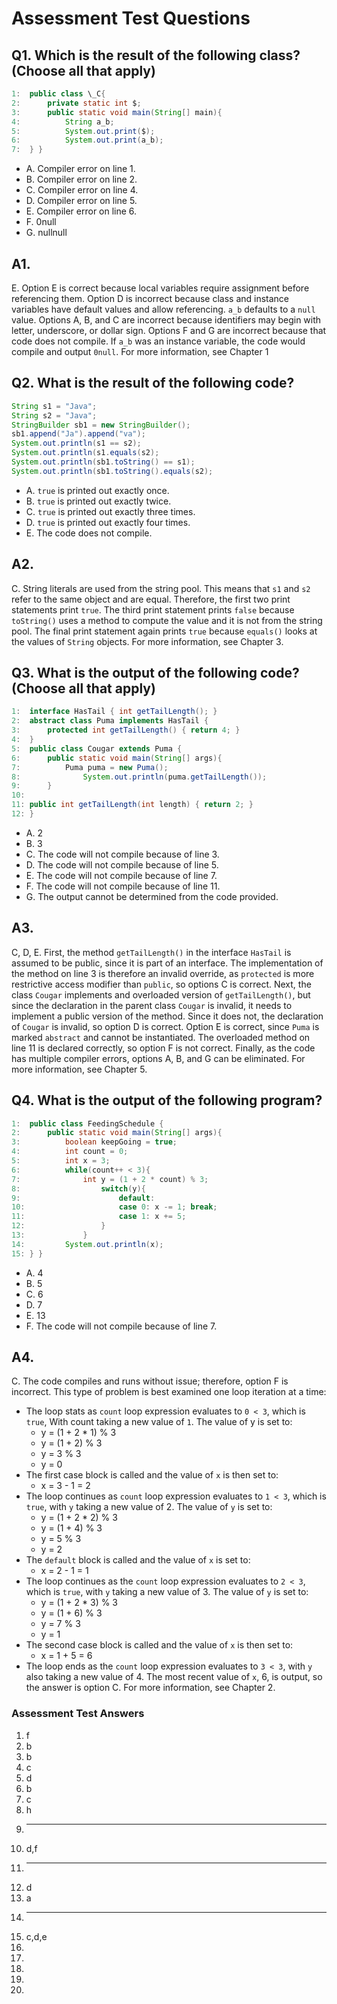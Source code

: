 # Assessment Test Questions
## Q1. Which is the result of the following class? (Choose all that apply)

```java
1:	public class \_C{
2: 		private static int $;
3:		public static void main(String[] main){
4:			String a_b;
5:			System.out.print($);
6:			System.out.print(a_b);
7:	} }
```

- A. Compiler error on line 1.
- B. Compiler error on line 2.
- C. Compiler error on line 4.
- D. Compiler error on line 5.
- E. Compiler error on line 6.
- F. 0null
- G. nullnull

## A1. 
E. Option E is correct because local variables require assignment before referencing them. Option D is incorrect because class and instance variables have default values and allow referencing. `a_b` defaults to a `null` value. Options A, B, and C are incorrect because identifiers may begin with letter, underscore, or dollar sign. Options F and G are incorrect because that code does not compile. If `a_b` was an instance variable, the code would compile and output `0null`. For more information, see Chapter 1

## Q2. What is the result of the following code?
```java
String s1 = "Java";
String s2 = "Java";
StringBuilder sb1 = new StringBuilder();
sb1.append("Ja").append("va");
System.out.println(s1 == s2);
System.out.println(s1.equals(s2);
System.out.println(sb1.toString() == s1);
System.out.println(sb1.toString().equals(s2);
```
- A. ```true``` is printed out exactly once.
- B. `true` is printed out exactly twice.
- C. `true` is printed out exactly three times.
- D. `true` is printed out exactly four times.
- E. The code does not compile.

## A2. 
C. String literals are used from the string pool. This means that `s1` and `s2` refer to the same object and are equal. Therefore, the first two print statements print `true`. The third print statement prints `false` because `toString()` uses a method to compute the value and it is not from the string pool. The final print statement again prints `true` because `equals()` looks at the values of `String` objects. For more information, see Chapter 3.

## Q3. What is the output of the following code? (Choose all that apply)
```java
1:	interface HasTail { int getTailLength(); }
2:	abstract class Puma implements HasTail {
3:		protected int getTailLength() { return 4; }
4:	}
5:	public class Cougar extends Puma {
6:		public static void main(String[] args){
7:			Puma puma = new Puma();
8:				System.out.println(puma.getTailLength());
9:		}
10:		
11:	public int getTailLength(int length) { return 2; }
12:	}
```
- A. 2
- B. 3
- C. The code will not compile because of line 3.
- D. The code will not compile because of line 5.
- E. The code will not compile because of line 7.
- F. The code will not compile because of line 11.
- G. The output cannot be determined from the code provided.

## A3.
C, D, E. First, the method `getTailLength()` in the interface `HasTail` is assumed to be public, since it is part of an interface. The implementation of the method on line 3 is therefore an invalid override, as `protected` is more restrictive access modifier than `public`, so options C is correct. Next, the class `Cougar` implements and overloaded version of `getTailLength()`, but since the declaration in the parent class `Cougar` is invalid, it needs to implement a public version of the method. Since it does not, the declaration of `Cougar` is invalid, so option D is correct. Option E is correct, since `Puma` is marked `abstract` and cannot be instantiated. The overloaded method on line 11 is declared correctly, so option F is not correct. Finally, as the code has multiple compiler errors, options A, B, and G can be eliminated. For more information, see Chapter 5.

## Q4. What is the output of the following program?
```java
1:	public class FeedingSchedule {
2:		public static void main(String[] args){
3:			boolean keepGoing = true;
4:			int count = 0;
5:			int x = 3;
6:			while(count++ < 3){
7:				int y = (1 + 2 * count) % 3;
8:					switch(y){
9:						default:
10:						case 0: x -= 1; break;
11:						case 1: x += 5;
12:					}	
13:				}
14:			System.out.println(x);	
15:	} }
```
- A. 4
- B. 5
- C. 6
- D. 7
- E. 13
- F. The code will not compile because of line 7.

## A4.
C. The code compiles and runs without issue; therefore, option F is incorrect. This type of problem is best examined one loop iteration at a time:
- The loop stats as `count` loop expression evaluates to `0 < 3`, which is `true`, With count taking a new value of `1`. The value of y is set to:
	- y = (1 + 2 * 1) % 3
	- y = (1 + 2) % 3
	- y = 3 % 3
	- y = 0
- The first case block is called and the value of `x` is then set to:
	- x = 3 - 1 = 2
- The loop continues as `count` loop expression evaluates to `1 < 3`, which is `true`, with `y` taking a new value of 2. The value of `y` is set to:
	- y = (1 + 2 * 2) % 3
	- y = (1 + 4) % 3
	- y = 5 % 3
	- y = 2
- The `default` block is called and the value of `x` is set to:
	- x = 2 - 1 = 1
- The loop continues as the `count` loop expression evaluates to `2 < 3`, which is `true`, with `y` taking a new value of 3. The value of `y` is set to:
	- y = (1 + 2 * 3) % 3
	- y = (1 + 6) % 3
	- y = 7 % 3
	- y = 1
- The second case block is called and the value of `x` is then set to:
	- x = 1 + 5 = 6
- The loop ends as the `count` loop expression evaluates to `3 < 3`, with `y` also taking a new value of 4. The most recent value of `x`, 6, is output, so the answer is option C. For more information, see Chapter 2.


### Assessment Test Answers
1.  f
2.  b
3.  b
4.  c
5.  d
6.  b
7.  c
8.  h
9.  ---
10. d,f
11. ---
12. d
13. a
14. ---
15. c,d,e
16.
17.
18.
19.
20.
